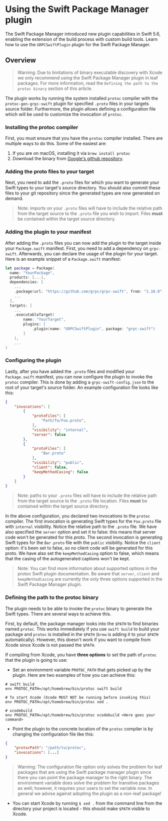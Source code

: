 # Using the Swift Package Manager plugin

The Swift Package Manager introduced new plugin capabilities in Swift 5.6, enabling the extension of
the build process with custom build tools. Learn how to use the `GRPCSwiftPlugin` plugin for the
Swift Package Manager.

## Overview

> Warning: Due to limitations of binary executable discovery with Xcode we only recommend using the Swift Package Manager
plugin in leaf packages. For more information, read the `Defining the path to the protoc binary` section of
this article.

The plugin works by running the system installed `protoc` compiler with the `protoc-gen-grpc-swift` plugin
for specified `.proto` files in your targets source folder. Furthermore, the plugin allows defining a
configuration file which will be used to customize the invocation of `protoc`.

### Installing the protoc compiler

First, you must ensure that you have the `protoc` compiler installed.
There are multiple ways to do this. Some of the easiest are:

1. If you are on macOS, installing it via `brew install protoc`
2. Download the binary from [Google's github repository](https://github.com/protocolbuffers/protobuf).

### Adding the proto files to your target

Next, you need to add the `.proto` files for which you want to generate your Swift types to your target's
source directory. You should also commit these files to your git repository since the generated types
are now generated on demand.

> Note: imports on your `.proto` files will have to include the relative path from the target source to the `.proto` file you wish to import. 
> Files **must** be contained within the target source directory.

### Adding the plugin to your manifest

After adding the `.proto` files you can now add the plugin to the target inside your `Package.swift` manifest.
First, you need to add a dependency on `grpc-swift`. Afterwards, you can declare the usage of the plugin
for your target. Here is an example snippet of a `Package.swift` manifest:

```swift
let package = Package(
  name: "YourPackage",
  products: [...],
  dependencies: [
    ...
    .package(url: "https://github.com/grpc/grpc-swift", from: "1.10.0"),
    ...
  ],
  targets: [
    ...
    .executableTarget(
        name: "YourTarget",
        plugins: [
            .plugin(name: "GRPCSwiftPlugin", package: "grpc-swift")
        ]
    ),
    ...
)

```

### Configuring the plugin

Lastly, after you have added the `.proto` files and modified your `Package.swift` manifest, you can now
configure the plugin to invoke the `protoc` compiler. This is done by adding a `grpc-swift-config.json`
to the root of your target's source folder. An example configuration file looks like this:

```json
{
    "invocations": [
        {
            "protoFiles": [
                "Path/To/Foo.proto",
            ],
            "visibility": "internal",
            "server": false
        },
        {
            "protoFiles": [
                "Bar.proto"
            ],
            "visibility": "public",
            "client": false,
            "keepMethodCasing": false
        }
    ]
}
```

> Note: paths to your `.proto` files will have to include the relative path from the target source to the `.proto` file location.
> Files **must** be contained within the target source directory.

In the above configuration, you declared two invocations to the `protoc` compiler. The first invocation
is generating Swift types for the `Foo.proto` file with `internal` visibility. Notice the relative path to the `.proto` file.
We have also specified the `server` option and set it to false: this means that server code won't be generated for this proto.
The second invocation is generating Swift types for the `Bar.proto` file with the `public` visibility.
Notice the `client` option: it's been set to false, so no client code will be generated for this proto. We have also set
the `keepMethodCasing` option to false, which means that the casing of the autogenerated captions won't be kept.

> Note: You can find more information about supported options in the protoc Swift plugin documentation. Be aware that
`server`, `client` and `keepMethodCasing` are currently the only three options supported in the Swift Package Manager plugin.

### Defining the path to the protoc binary

The plugin needs to be able to invoke the `protoc` binary to generate the Swift types. There are several ways to achieve this. 

First, by default, the package manager looks into the `$PATH` to find binaries named `protoc`. 
This works immediately if you use `swift build` to build your package and `protoc` is installed 
in the `$PATH` (`brew` is adding it to your `$PATH` automatically).
However, this doesn't work if you want to compile from Xcode since Xcode is not passed the `$PATH`.

If compiling from Xcode, you have **three options** to set the path of `protoc` that the plugin is going to use: 

* Set an environment variable `PROTOC_PATH` that gets picked up by the plugin. Here are two examples of how you can achieve this:

```shell
# swift build
env PROTOC_PATH=/opt/homebrew/bin/protoc swift build

# To start Xcode (Xcode MUST NOT be running before invoking this)
env PROTOC_PATH=/opt/homebrew/bin/protoc xed .

# xcodebuild
env PROTOC_PATH=/opt/homebrew/bin/protoc xcodebuild <Here goes your command>
```

* Point the plugin to the concrete location of the `protoc` compiler is by changing the configuration file like this:

```json
{
    "protocPath": "/path/to/protoc",
    "invocations": [...]
}
```

> Warning: The configuration file option only solves the problem for leaf packages that are using the Swift package manager
plugin since there you can point the package manager to the right binary. The environment variable
does solve the problem for transitive packages as well; however, it requires your users to set
the variable now. In general we advise against adopting the plugin as a non-leaf package!

* You can start Xcode by running `$ xed .` from the command line from the directory your project is located - this should make `$PATH` visible to Xcode. 
